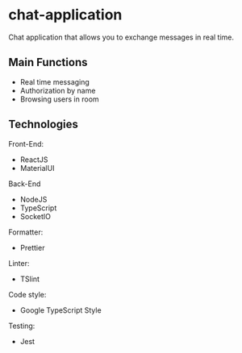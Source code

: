 # chat-application

Chat application that allows you to exchange messages in real time.

## Main Functions

- Real time messaging
- Authorization by name
- Browsing users in room

## Technologies

Front-End:

- ReactJS
- MaterialUI

Back-End

- NodeJS
- TypeScript
- SocketIO

Formatter:
- Prettier

Linter:
- TSlint

Code style:
- Google TypeScript Style

Testing:
- Jest


